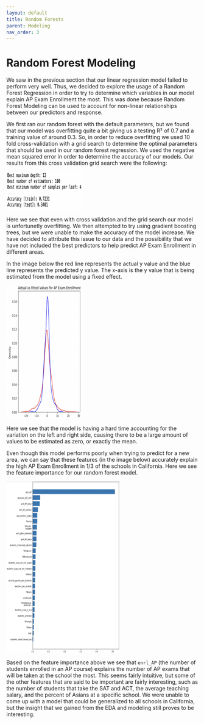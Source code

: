 ```yaml
---
layout: default
title: Random Forests 
parent: Modeling
nav_order: 3
---
```


# Random Forest Modeling 


We saw in the previous section that our linear regression model failed to perform very well. Thus, we decided to explore the usage of a Random Forest Regression in order to try to determine which variables in our model explain AP Exam Enrollment the most. This was done because Random Forest Modeling can be used to account for non-linear relationships between our predictors and response. 

We first ran our random forest with the default parameters, but we found that our model was overfitting quite a bit giving us a testing R² of 0.7 and a training value of around 0.3. So, in order to reduce overfitting we used 10 fold cross-validation with a grid search to determine the optimal parameters that should be used in our random forest regression. We used the negative mean squared error in order to determine the accuracy of our models. Our results from this cross validation grid search were the following: 

<img src="../../assets/images/CV_grid_output.png" width="200" height="100">

Here we see that even with cross validation and the grid search our model is unfortunetly overfitting. We then attempted to try using gradient boosting trees, but we were unable to make the accuracy of the model increase. We have decided to attribute this issue to our data and the possibiility that we have not included the best predictors to help predict AP Exam Enrollment in different areas. 

In the image below the red line represents the actual y value and the blue line represents the predicted y value. The x-axis is the y value that is being estimated from the model using a fixed effect. 

<img src="../../assets/images/accuracy_density.png" width="200" height="350">

Here we see that the model is having a hard time accounting for the variation on the left and right side, causing there to be a large amount of values to be estimated as zero, or exactly the mean. 

Even though this model performs poorly when trying to predict for a new area, we can say that these features (in the image below) accurately explain the high AP Exam Enrollment in 1/3 of the schools in California. Here we see the feature importance for our random forest model. 

<img src="../../assets/images/feature_importance.png" width="300" height="450">

Based on the feature importance above we see that `enrl_AP` (the number of students enrolled in an AP course) explains the number of AP exams that will be taken at the school the most. This seems fairly intuitive, but some of the other features that are said to be important are fairly interesting, such as the number of students that take the SAT and ACT, the average teaching salary, and the percent of Asians at a specific school. We were unable to come up with a model that could be generalized to all schools in California, but the insight that we gained from the EDA and modeling still proves to be interesting.
